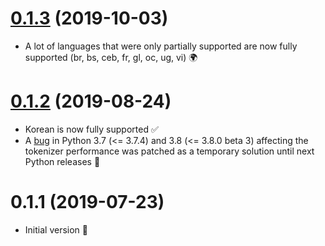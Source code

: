 <a name="0.1.3"></a>
# [0.1.3](https://github.com/yannvgn/laserembeddings/compare/v0.1.2...v0.1.3) (2019-10-03)

- A lot of languages that were only partially supported are now fully supported (br, bs, ceb, fr, gl, oc, ug, vi) 🌍

<a name="0.1.2"></a>
# [0.1.2](https://github.com/yannvgn/laserembeddings/compare/v0.1.1...v0.1.2) (2019-08-24)

- Korean is now fully supported ✅
- A [bug](https://bugs.python.org/issue37723) in Python 3.7 (<= 3.7.4) and 3.8 (<= 3.8.0 beta 3) affecting the tokenizer performance was patched as a temporary solution until next Python releases 🐛

<a name="0.1.1"></a>
# 0.1.1 (2019-07-23)

- Initial version 🐣
